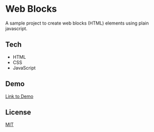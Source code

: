 
# Web Blocks

A sample project to create web blocks (HTML) elements using plain javascript.


## Tech

- HTML
- CSS
- JavaScript


## Demo

 [Link to Demo](https://clever-taiyaki-83a144.netlify.app/)
 
## License

[MIT](https://choosealicense.com/licenses/mit/)

